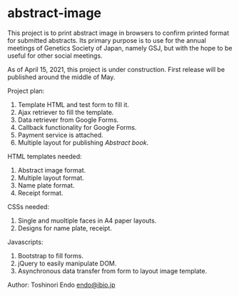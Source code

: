# abstract-image
This project is to print abstract image in browsers to confirm printed format for submitted abstracts.
Its primary purpose is to use for the annual meetings of Genetics Society of Japan, namely GSJ, but with the hope to be useful for other social meetings.

As of April 15, 2021, this project is under construction.
First release will be published around the middle of May.

Project plan:
1. Template HTML and test form to fill it.
2. Ajax retriever to fill the template.
3. Data retriever from Google Forms.
4. Callback functionality for Google Forms.
5. Payment service is attached.
6. Multiple layout for publishing *Abstract book*.

HTML templates needed:
1. Abstract image format.
2. Multiple layout format.
3. Name plate format.
4. Receipt format.

CSSs needed:
1. Single and muoltiple faces in A4 paper layouts.
2. Designs for name plate, receipt.

Javascripts:
1. Bootstrap to fill forms.
2. jQuery to easily manipulate DOM.
3. Asynchronous data transfer from form to layout image template.

Author:
Toshinori Endo endo@ibio.jp
